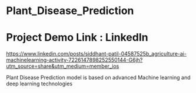 # Plant_Disease_Prediction

# Project Demo Link : LinkedIn
https://www.linkedin.com/posts/siddhant-patil-04587525b_agriculture-ai-machinelearning-activity-7226147898252550144-G6jh?utm_source=share&utm_medium=member_ios

Plant Disease Prediction model is based on advanced Machine learning and deep learning technologies
